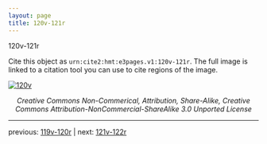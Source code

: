 ```yaml
---
layout: page
title: 120v-121r
---
```


120v-121r

Cite this object as `urn:cite2:hmt:e3pages.v1:120v-121r`. The full image is linked to a citation tool you can use to cite regions of the image.

[![120v](http://www.homermultitext.org/iipsrv?IIIF=/project/homer/pyramidal/deepzoom/hmt/e3bifolio/v1/E3_120v_121r.tif/full/800,/0/default.jpg)](http://www.homermultitext.org/ict2/?urn=urn:cite2:hmt:e3bifolio.v1:E3_120v_121r) 

<p style="text-align: center; font-style: italic;">Creative Commons Non-Commerical, Attribution, Share-Alike, Creative Commons Attribution-NonCommercial-ShareAlike 3.0 Unported License</p>

---

previous: [119v-120r](../119v-120r/) | next: [121v-122r](../121v-122r/)